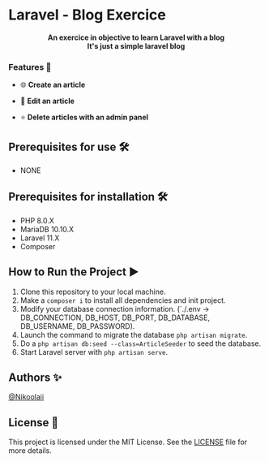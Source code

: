 # Laravel - Blog Exercice #

<p align="center">
   <strong>An exercice in objective to learn Laravel with a blog</strong><br />
   <strong>It's just a simple laravel blog</strong>
</p>

### Features 🚀

- 🌐 **Create an article**

- 🔄 **Edit an article**

- ⭐ **Delete articles with an admin panel**

## Prerequisites for use 🛠️

- NONE

## Prerequisites for installation 🛠️

- PHP 8.0.X
- MariaDB 10.10.X
- Laravel 11.X
- Composer

## How to Run the Project ▶️

1. Clone this repository to your local machine.
2. Make a `composer i` to install all dependencies and init project.
3. Modify your database connection information. (`./.env -> DB_CONNECTION, DB_HOST, DB_PORT, DB_DATABASE, DB_USERNAME,
   DB_PASSWORD).
4. Launch the command to migrate the database ```php artisan migrate```.
5. Do a ```php artisan db:seed --class=ArticleSeeder``` to seed the database.
6. Start Laravel server with ```php artisan serve```.

## Authors ✨

[@Nikoolaii](https://github.com/Nikoolaii)

## License 📄

This project is licensed under the MIT License. See the [LICENSE](LICENSE) file for more details.
